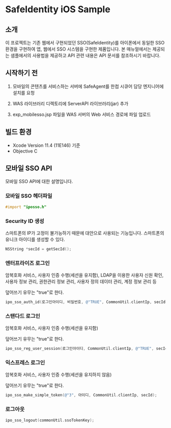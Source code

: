 # SafeIdentity iOS Sample

## 소개

이 프로젝트는 기존 웹에서 구현되었던 SSO(SafeIdentity)를 아이폰에서 동일한 SSO 환경을 구현하여 앱, 웹에서 SSO 시스템을 구현한 제품입니다. 본 매뉴얼에서는 제공되는 샘플에서의 사용법을 제공하고 API 관련 내용은 API 문서를 참조하시기 바랍니다.

## 시작하기 전

1. 모바일의 콘텐츠를 서비스하는 서버에 SafeAgent를 한컴 시큐어 담당 엔지니어에 설치를 요청

2. WAS 라이브러리 디렉토리에 ServerAPI 라이브러리(jar) 추가

3. exp_mobilesso.jsp 파일을 WAS 서버의 Web 서비스 경로에 파일 업로드

## 빌드 환경

- Xcode Version 11.4 (11E146) 기준
- Objective C

## 모바일 SSO API

모바일 SSO API에 대한 설명입니다.

### 모바일 SSO 헤더파일

```objectivec
#import "iposso.h"
```

### Security ID 생성

스마트폰의 IP가 고정이 불가능하기 때문에 대안으로 사용되는 기능입니다. 스마트폰의 유니크 아이디를 생성할 수 있다.

```objectivec
NSString *secId = getSecId();
```

### 엔터프라이즈 로그인

암복호화 서비스, 사용자 인증 수행(세션을 유지함), LDAP을 이용한 사용자 신원 확인, 사용자 정보 관리, 권한관리 정보 관리, 사용자 정의 데이터 관리, 계정 정보 관리 등

덮어쓰기 유무는 "true"로 한다.

```objectivec
ipo_sso_auth_id(로그인아이디, 비밀번호, @"TRUE", CommonUtil.clientIp, secId);
```

### 스탠다드 로그인

암복호화 서비스, 사용자 인증 수행(세션을 유지함)

덮어쓰기 유무는 "true"로 한다.

```objectivec
ipo_sso_reg_user_session(로그인아이디, CommonUtil.clientIp, @"TRUE", secId);
```

### 익스프레스 로그인

암복호화 서비스, 사용자 인증 수행(세션을 유지하지 않음)

덮어쓰기 유무는 "true"로 한다.

```objectivec
ipo_sso_make_simple_token(@"3", 아이디, CommonUtil.clientIp, secId);
```

### 로그아웃

```objectivec
ipo_sso_logout(commonUtil.ssoTokenKey);
```
